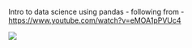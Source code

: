 Intro to data science using pandas - following from - https://www.youtube.com/watch?v=eMOA1pPVUc4

<img src="https://user-images.githubusercontent.com/76443837/164742386-4ee4d549-fc96-48ef-a24e-d26f45c2bb64.mp4">
